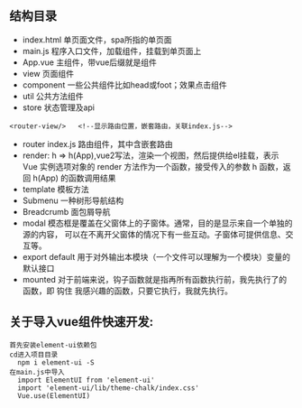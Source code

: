 ## 结构目录
- index.html 单页面文件，spa所指的单页面
- main.js 程序入口文件，加载组件，挂载到单页面上
- App.vue 主组件，带vue后缀就是组件
- view 页面组件
- component 一些公共组件比如head或foot；效果点击组件
- util 公共方法组件
- store 状态管理及api
```
<router-view/>   <!--显示路由位置，嵌套路由，关联index.js-->
```
- router  index.js 路由组件，其中含嵌套路由
- render: h => h(App),vue2写法，渲染一个视图，然后提供给el挂载，表示 Vue 实例选项对象的
render 方法作为一个函数，接受传入的参数 h 函数，返回 h(App) 的函数调用结果
- template 模板方法
- Submenu 一种树形导航结构
- Breadcrumb 面包屑导航
- modal 模态框是覆盖在父窗体上的子窗体。通常，目的是显示来自一个单独的源的内容，
  可以在不离开父窗体的情况下有一些互动。子窗体可提供信息、交互等。
- export default 用于对外输出本模块（一个文件可以理解为一个模块）变量的默认接口
- mounted 对于前端来说，钩子函数就是指再所有函数执行前，我先执行了的函数，即 钩住 我感兴趣的函数，只要它执行，我就先执行。

## 关于导入vue组件快速开发:
```
首先安装element-ui依赖包
cd进入项目目录
  npm i element-ui -S
在main.js中导入
  import ElementUI from 'element-ui'
  import 'element-ui/lib/theme-chalk/index.css'
  Vue.use(ElementUI)
```
